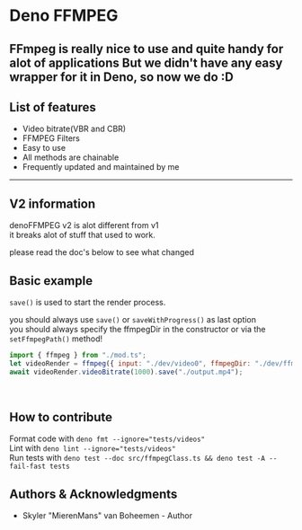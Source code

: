 # Deno FFMPEG

## FFmpeg is really nice to use and quite handy for alot of applications But we didn't have any easy wrapper for it in Deno, so now we do :D

## List of features

- Video bitrate(VBR and CBR)
- FFMPEG Filters
- Easy to use
- All methods are chainable
- Frequently updated and maintained by me

---

## V2 information

denoFFMPEG v2 is alot different from v1\
it breaks alot of stuff that used to work.

please read the doc's below to see what changed

## Basic example

`save()` is used to start the render process.

you should always use `save()` or `saveWithProgress()` as last option\
you should always specify the ffmpegDir in the constructor or via the
`setFfmpegPath()` method!

```js
import { ffmpeg } from "./mod.ts";
let videoRender = ffmpeg({ input: "./dev/video0", ffmpegDir: "./dev/ffmpeg" });
await videoRender.videoBitrate(1000).save("./output.mp4");
```

<br>

## How to contribute

Format code with `deno fmt --ignore="tests/videos"`\
Lint with `deno lint --ignore="tests/videos"`\
Run tests with
`deno test --doc src/ffmpegClass.ts && deno test -A --fail-fast tests`

## Authors & Acknowledgments

- Skyler "MierenMans" van Boheemen - Author
